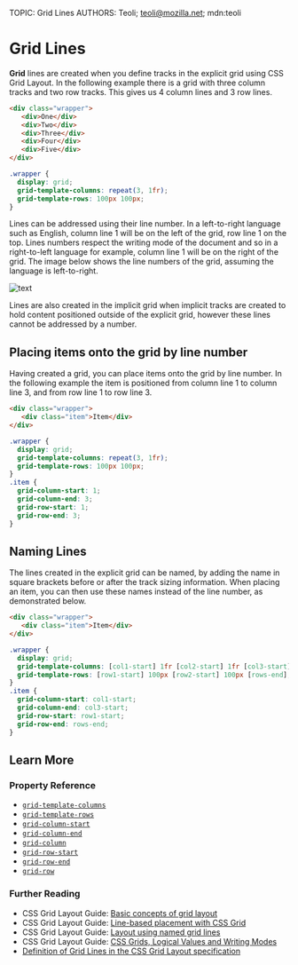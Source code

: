 TOPIC: Grid Lines
AUTHORS: Teoli; teoli@mozilla.net; mdn:teoli

# Grid Lines

**Grid** lines are created when you define tracks in the explicit grid using CSS Grid Layout.
In the following example there is a grid with three column tracks and two row tracks. This gives us
4 column lines and 3 row lines.

```html
<div class="wrapper">
   <div>One</div>
   <div>Two</div>
   <div>Three</div>
   <div>Four</div>
   <div>Five</div>
</div>
```

```css
.wrapper {
  display: grid;
  grid-template-columns: repeat(3, 1fr);
  grid-template-rows: 100px 100px;
}
```

Lines can be addressed using their line number. In a left-to-right language such as English,
column line 1 will be on the left of the grid, row line 1 on the top. Lines numbers respect the
writing mode of the document and so in a right-to-left language for example, column line 1
will be on the right of the grid. The image below shows the line numbers of the grid, assuming the
language is left-to-right.

![text](https://mdn.mozillademos.org/files/14763/1_diagram_numbered_grid_lines.png)

Lines are also created in the implicit grid when implicit tracks are created to hold content
positioned outside of the explicit grid, however these lines cannot be addressed by a number.

## Placing items onto the grid by line number

Having created a grid, you can place items onto the grid by line number. In the following example the
item is positioned from column line 1 to column line 3, and from row line 1 to row line 3.

```html
<div class="wrapper">
   <div class="item">Item</div>
</div>
```

```css
.wrapper {
  display: grid;
  grid-template-columns: repeat(3, 1fr);
  grid-template-rows: 100px 100px;
}
.item {
  grid-column-start: 1;
  grid-column-end: 3;
  grid-row-start: 1;
  grid-row-end: 3;
}
```

## Naming Lines

The lines created in the explicit grid can be named, by adding the name in square brackets before or
after the track sizing information. When placing an item, you can then use these names instead of
the line number, as demonstrated below.

```html
<div class="wrapper">
   <div class="item">Item</div>
</div>
```

```css
.wrapper {
  display: grid;
  grid-template-columns: [col1-start] 1fr [col2-start] 1fr [col3-start] 1fr [cols-end];
  grid-template-rows: [row1-start] 100px [row2-start] 100px [rows-end];
}
.item {
  grid-column-start: col1-start;
  grid-column-end: col3-start;
  grid-row-start: row1-start;
  grid-row-end: rows-end;
}
```

## Learn More

### Property Reference

- [`grid-template-columns`](https://wiki.developer.mozilla.org/en-US/docs/Web/CSS/grid-template-columns)
- [`grid-template-rows`](https://wiki.developer.mozilla.org/en-US/docs/Web/CSS/grid-template-rows)
- [`grid-column-start`](https://wiki.developer.mozilla.org/en-US/docs/Web/CSS/grid-column-start)
- [`grid-column-end`](https://wiki.developer.mozilla.org/en-US/docs/Web/CSS/grid-column-end)
- [`grid-column`](https://wiki.developer.mozilla.org/en-US/docs/Web/CSS/grid-column)
- [`grid-row-start`](https://wiki.developer.mozilla.org/en-US/docs/Web/CSS/grid-row-start)
- [`grid-row-end`](https://wiki.developer.mozilla.org/en-US/docs/Web/CSS/grid-row-end)
- [`grid-row`](https://wiki.developer.mozilla.org/en-US/docs/Web/CSS/grid-row)

### Further Reading

- CSS Grid Layout Guide: [Basic concepts of grid layout](https://wiki.developer.mozilla.org/en-US/docs/Web/CSS/CSS_Grid_Layout/Basic_Concepts_of_Grid_Layout)
- CSS Grid Layout Guide: [Line-based placement with CSS Grid](https://wiki.developer.mozilla.org/en-US/docs/Web/CSS/CSS_Grid_Layout/Line-based_Placement_with_CSS_Grid)
- CSS Grid Layout Guide: [Layout using named grid lines](https://wiki.developer.mozilla.org/en-US/docs/Web/CSS/CSS_Grid_Layout/Layout_using_Named_Grid_Lines)
- CSS Grid Layout Guide: [CSS Grids, Logical Values and Writing Modes](https://wiki.developer.mozilla.org/en-US/docs/Web/CSS/CSS_Grid_Layout/CSS_Grid,_Logical_Values_and_Writing_Modes)
- [Definition of Grid Lines in the CSS Grid Layout specification](https://drafts.csswg.org/css-grid/#grid-line-concept)
